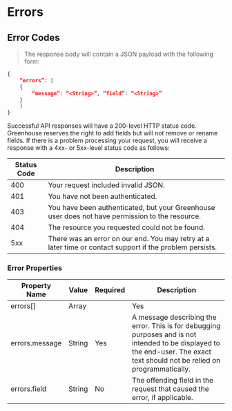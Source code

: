# Errors

## Error Codes

> The response body will contain a JSON payload with the following form:

```json
{
	“errors”: [
	{
		“message”: “<String>”, “field”: “<String>”
	}
	]
}
```

Successful API responses will have a 200-level HTTP status code. Greenhouse reserves the right to add fields but will not remove or rename fields. If there is a problem processing your request, you will receive a response with a 4xx- or 5xx-level status code as follows:

Status Code  | Description 
-------------- | -------------- 
400 | Your request included invalid JSON.
401 | You have not been authenticated.
403 | You have been authenticated, but your Greenhouse user does not have permission to the resource.
404 | The resource you requested could not be found.
5xx | There was an error on our end. You may retry at a later time or contact support if the problem persists.

### Error Properties

Property Name  | Value | Required | Description
-------------- | -------------- | --------------  | -------------- 
errors[] | Array | | Yes | 
errors.message | String | Yes | A message describing the error. This is for debugging purposes and is not intended to be displayed to the end-user. The exact text should not be relied on programmatically. 
errors.field | String | No | The offending field in the request that caused the error, if applicable.
